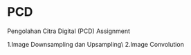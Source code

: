 # PCD
Pengolahan Citra Digital (PCD) Assignment

1.Image Downsampling dan Upsampling\\
2.Image Convolution
